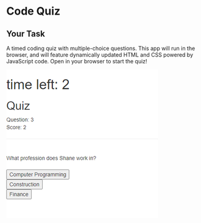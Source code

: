 # Code Quiz

## Your Task

A timed coding quiz with multiple-choice questions. This app will run in the browser, and will feature dynamically updated HTML and CSS powered by JavaScript code. Open in your browser to start the quiz!


![](Assets/codequizdemo.png)
